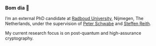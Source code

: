 ### Bom dia 👋

I’m an external PhD candidate at [Radboud University](https://www.ru.nl/dis/), Nijmegen, The Netherlands, under the supervision of [Peter Schwabe](https://cryptojedi.org/peter/index.shtml) and [Steffen Reith](https://www.hs-rm.de/de/hochschule/personen/reith-steffen/). 

My current research focus is on post-quantum and high-assurance cryptography.
